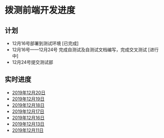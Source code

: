 # 拨测前端开发进度

## 计划

* 12月16号部署到测试环境 [已完成]
* 12月16号——12月24号 完成自测试及自测试文档编写，完成交叉测试 [进行中]
* 12月24号提交测试部

## 实时进度

* [2019年12月20日](20191220.html)
* [2019年12月19日](20191219.html)
* [2019年12月18日](20191218.html)
* [2019年12月17日](20191217.html)
* [2019年12月16日](20191216.html)
* [2019年12月13日](20191213.html)
* [2019年12月11日](20191211.html)

